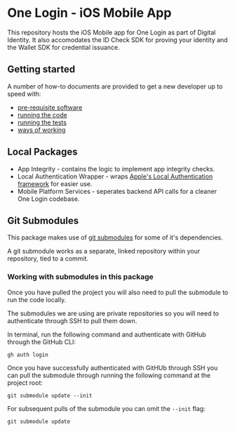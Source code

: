 # One Login - iOS Mobile App

This repository hosts the iOS Mobile app for One Login as part of Digital Identity. It also accomodates the ID Check SDK for proving your identity and the Wallet SDK for credential issuance. 


## Getting started

A number of how-to documents are provided to get a new developer up to speed with:
- [pre-requisite software](docs/required-software.md)
- [running the code](docs/running-the-code.md)
- [running the tests](docs/running-the-tests.md)
- [ways of working](docs/ways-of-working.md)


## Local Packages

- App Integrity - contains the logic to implement app integrity checks.
- Local Authentication Wrapper - wraps [Apple's Local Authentication framework](https://developer.apple.com/documentation/localauthentication) for easier use.
- Mobile Platform Services - seperates backend API calls for a cleaner One Login codebase.

## Git Submodules

This package makes use of [git submodules](https://git-scm.com/book/en/v2/Git-Tools-Submodules) for some of it's dependencies.

A git submodule works as a separate, linked repository within your repository, tied to a commit.

### Working with submodules in this package

Once you have pulled the project you will also need to pull the submodule to run the code locally.

The submodules we are using are private repositories so you will need to authenticate through SSH to pull them down.

In terminal, run the following command and authenticate with GitHub through the GitHub CLI:

`gh auth login`

Once you have successfully authenticated with GitHUb through SSH you can pull the submodule through running the following command at the project root:

`git submodule update --init`

For subsequent pulls of the submodule you can omit the `--init` flag:

`git submodule update`
